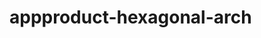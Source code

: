   # appproduct-hexagonal-arch                
            
        
            
        
      
       
        
 
 
